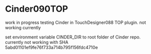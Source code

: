 # Cinder090TOP
work in progress testing Cinder in TouchDesigner088 TOP plugin. not working currently

set environment variable CINDER_DIR to root folder of Cinder repo. 
currently not working with SHA 5abd01101ef9fe76f733a714b795f156fdc4710e
